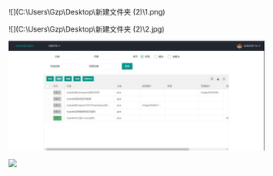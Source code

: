 ![](C:\Users\Gzp\Desktop\新建文件夹 (2)\1.png)

![](C:\Users\Gzp\Desktop\新建文件夹 (2)\2.jpg)

![](https://github.com/GzpZz/mybatisproblem/blob/img/1.png)

![](https://github.com/GzpZz/mybatisproblem/blob/img/2.png)

